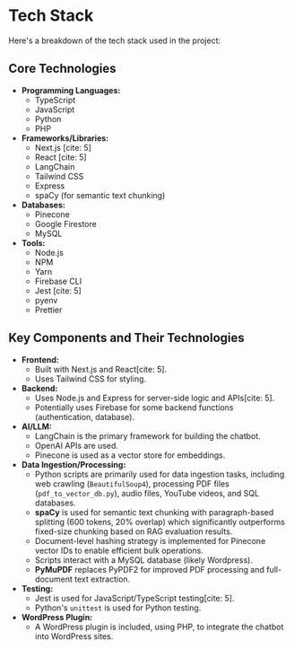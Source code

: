 # Tech Stack

Here's a breakdown of the tech stack used in the project:

## Core Technologies

- **Programming Languages:**
  - TypeScript
  - JavaScript
  - Python
  - PHP
- **Frameworks/Libraries:**
  - Next.js [cite: 5]
  - React [cite: 5]
  - LangChain
  - Tailwind CSS
  - Express
  - spaCy (for semantic text chunking)
- **Databases:**
  - Pinecone
  - Google Firestore
  - MySQL
- **Tools:**
  - Node.js
  - NPM
  - Yarn
  - Firebase CLI
  - Jest [cite: 5]
  - pyenv
  - Prettier

## Key Components and Their Technologies

- **Frontend:**
  - Built with Next.js and React[cite: 5].
  - Uses Tailwind CSS for styling.
- **Backend:**
  - Uses Node.js and Express for server-side logic and APIs[cite: 5].
  - Potentially uses Firebase for some backend functions (authentication, database).
- **AI/LLM:**
  - LangChain is the primary framework for building the chatbot.
  - OpenAI APIs are used.
  - Pinecone is used as a vector store for embeddings.
- **Data Ingestion/Processing:**
  - Python scripts are primarily used for data ingestion tasks, including web crawling (`BeautifulSoup4`),
    processing PDF files (`pdf_to_vector_db.py`), audio files, YouTube videos, and SQL databases.
  - **spaCy** is used for semantic text chunking with paragraph-based splitting (600 tokens, 20% overlap)
    which significantly outperforms fixed-size chunking based on RAG evaluation results.
  - Document-level hashing strategy is implemented for Pinecone vector IDs to enable efficient bulk operations.
  - Scripts interact with a MySQL database (likely Wordpress).
  - **PyMuPDF** replaces PyPDF2 for improved PDF processing and full-document text extraction.
- **Testing:**
  - Jest is used for JavaScript/TypeScript testing[cite: 5].
  - Python's `unittest` is used for Python testing.
- **WordPress Plugin:**
  - A WordPress plugin is included, using PHP, to integrate the chatbot into WordPress sites.
